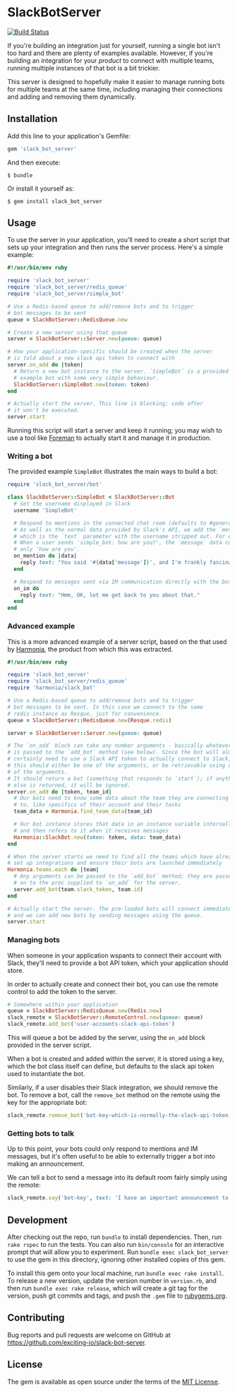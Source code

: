 # SlackBotServer

[![Build Status](https://travis-ci.org/exciting-io/slack-bot-server.svg)](https://travis-ci.org/exciting-io/slack-bot-server)

If you're building an integration just for yourself, running a single bot isn't too hard and there are plenty of examples available. However, if you're building an integration for your *product* to connect with multiple teams, running multiple instances of that bot is a bit trickier.

This server is designed to hopefully make it easier to manage running bots for multiple teams at the same time, including managing their connections and adding and removing them dynamically.

## Installation

Add this line to your application's Gemfile:

```ruby
gem 'slack_bot_server'
```

And then execute:

    $ bundle

Or install it yourself as:

    $ gem install slack_bot_server

## Usage

To use the server in your application, you'll need to create a short script that sets up your integration and then runs the server process. Here's a simple example:

```ruby
#!/usr/bin/env ruby

require 'slack_bot_server'
require 'slack_bot_server/redis_queue'
require 'slack_bot_server/simple_bot'

# Use a Redis-based queue to add/remove bots and to trigger
# bot messages to be sent
queue = SlackBotServer::RedisQueue.new

# Create a new server using that queue
server = SlackBotServer::Server.new(queue: queue)

# How your application-specific should be created when the server
# is told about a new slack api token to connect with
server.on_add do |token|
  # Return a new bot instance to the server. `SimpleBot` is a provided
  # example bot with some very simple behaviour.
  SlackBotServer::SimpleBot.new(token: token)
end

# Actually start the server. This line is blocking; code after
# it won't be executed.
server.start
```

Running this script will start a server and keep it running; you may wish to use a tool like [Foreman](http://ddollar.github.io/foreman/) to actually start it and manage it in production.

### Writing a bot

The provided example `SimpleBot` illustrates the main ways to build a bot:

```ruby
require 'slack_bot_server/bot'

class SlackBotServer::SimpleBot < SlackBotServer::Bot
  # Set the username displayed in Slack
  username 'SimpleBot'

  # Respond to mentions in the connected chat room (defaults to #general).
  # As well as the normal data provided by Slack's API, we add the `message`,
  # which is the `text` parameter with the username stripped out. For example,
  # When a user sends 'simple_bot: how are you?', the `message` data contains
  # only 'how are you'.
  on_mention do |data|
    reply text: "You said '#{data['message']}', and I'm frankly fascinated."
  end

  # Respond to messages sent via IM communication directly with the bot.
  on_im do
    reply text: "Hmm, OK, let me get back to you about that."
  end
end
```

### Advanced example

This is a more advanced example of a server script, based on the that used by [Harmonia](https://harmonia.io), the product from which this was extracted.

```ruby
#!/usr/bin/env ruby

require 'slack_bot_server'
require 'slack_bot_server/redis_queue'
require 'harmonia/slack_bot'

# Use a Redis-based queue to add/remove bots and to trigger
# bot messages to be sent. In this case we connect to the same
# redis instance as Resque, just for convenience.
queue = SlackBotServer::RedisQueue.new(Resque.redis)

server = SlackBotServer::Server.new(queue: queue)

# The `on_add` block can take any number arguments - basically whatever
# is passed to the `add_bot` method (see below). Since the bot will almost
# certainly need to use a Slack API token to actually connect to Slack,
# this should either be one of the arguments, or be retrievable using one
# of the arguments.
# It should return a bot (something that responds to `start`); if anything
# else is returned, it will be ignored.
server.on_add do |token, team_id|
  # Our bots need to know some data about the team they are connecting
  # to, like specifics of their account and their tasks
  team_data = Harmonia.find_team_data(team_id)

  # Our bot instance stores that data in an instance variable internally
  # and then refers to it when it receives messages
  Harmonia::SlackBot.new(token: token, data: team_data)
end

# When the server starts we need to find all the teams which have already
# set up integrations and ensure their bots are launched immediately
Harmonia.teams.each do |team|
  # Any arguments can be passed to the `add_bot` method; they are passed
  # on to the proc supplied to `on_add` for the server.
  server.add_bot(team.slack_token, team.id)
end

# Actually start the server. The pre-loaded bots will connect immediately,
# and we can add new bots by sending messages using the queue.
server.start
```

### Managing bots

When someone in your application wspants to connect their account with Slack, they'll need to provide a bot API token, which your application should store.

In order to actually create and connect their bot, you can use the remote
control to add the token to the server.

```ruby
# Somewhere within your application
queue = SlackBotServer::RedisQueue.new(Redis.new)
slack_remote = SlackBotServer::RemoteControl.new(queue: queue)
slack_remote.add_bot('user-accounts-slack-api-token')
```

This will queue a bot be added by the server, using the `on_add` block provided in the server script.

When a bot is created and added within the server, it is stored using a key, which the bot class itself can define, but defaults to the slack api token used to instantiate the bot.

Similarly, if a user disables their Slack integration, we should remove the bot. To remove a bot, call the `remove_bot` method on the remote using the key for the appropriate bot:

```ruby
slack_remote.remove_bot('bot-key-which-is-normally-the-slack-api-token')
```

### Getting bots to talk

Up to this point, your bots could only respond to mentions and IM messages, but it's often useful to be able to externally trigger a bot into making an announcement.

We can tell a bot to send a message into its default room fairly simply using the remote:

```ruby
slack_remote.say('bot-key', text: 'I have an important announcement to make!')
```

## Development

After checking out the repo, run `bundle` to install dependencies. Then, run `rake rspec` to run the tests. You can also run `bin/console` for an interactive prompt that will allow you to experiment. Run `bundle exec slack_bot_server` to use the gem in this directory, ignoring other installed copies of this gem.

To install this gem onto your local machine, run `bundle exec rake install`. To release a new version, update the version number in `version.rb`, and then run `bundle exec rake release`, which will create a git tag for the version, push git commits and tags, and push the `.gem` file to [rubygems.org](https://rubygems.org).

## Contributing

Bug reports and pull requests are welcome on GitHub at https://github.com/exciting-io/slack-bot-server.


## License

The gem is available as open source under the terms of the [MIT License](http://opensource.org/licenses/MIT).

